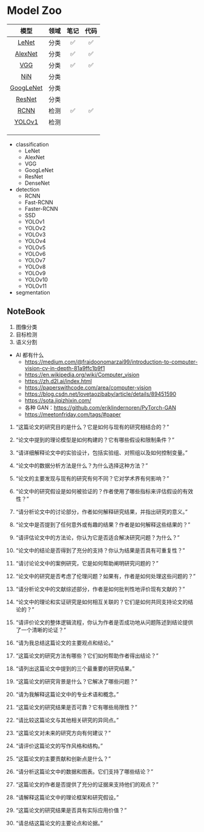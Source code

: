 # Model Zoo

|    模型     | 领域 | 笔记 | 代码 |
| :---------: | :--: | :--: | :--: |
| [LeNet](./lenet/README.md)  | 分类 | ✅ | ✅ |
| [AlexNet](./alexnet/README.md)| 分类 | ✅ | ✅ |
| [VGG](./vgg/README.md)| 分类 | ✅ | ✅ |
| [NiN](./nin/README.md)| 分类 |  |  |
| [GoogLeNet](./googlenet/README.md)| 分类 |  |  |
| [ResNet](./resnet/README.md)| 分类 |  |  |
| [RCNN](./rcnn/README.md)    | 检测 | ✅ | ✅ |
| [YOLOv1](./yolov1/README.md)    | 检测 |  |  |
|          |      |      |      |      |
|  |      |      |      |      |
|             |      |      |      |      |



- classification
  - LeNet
  - AlexNet
  - VGG
  - GoogLeNet
  - ResNet
  - DenseNet
- detection
  - RCNN
  - Fast-RCNN
  - Faster-RCNN
  - SSD
  - YOLOv1
  - YOLOv2
  - YOLOv3
  - YOLOv4
  - YOLOv5
  - YOLOv6
  - YOLOv7
  - YOLOv8
  - YOLOv9
  - YOLOv10
  - YOLOv11
- segmentation

## NoteBook

1. 图像分类
2. 目标检测
3. 语义分割

* AI 都有什么
  * https://medium.com/@fraidoonomarzai99/introduction-to-computer-vision-cv-in-depth-81a9ffc1b9f1
  * https://en.wikipedia.org/wiki/Computer_vision
  * https://zh.d2l.ai/index.html
  * https://paperswithcode.com/area/computer-vision
  * https://blog.csdn.net/lovetaozibaby/article/details/89451590
  * https://sota.jiqizhixin.com/
  * 各种 GAN：https://github.com/eriklindernoren/PyTorch-GAN
  * https://meetonfriday.com/tags/#paper


1. “这篇论文的研究目的是什么？它是如何与现有的研究相结合的？”

2. “论文中提到的理论模型是如何构建的？它有哪些假设和限制条件？”

3. “请详细解释论文中的实验设计，包括实验组、对照组以及如何控制变量。”

4. “论文中的数据分析方法是什么？为什么选择这种方法？”

5. “论文的主要发现与现有的研究有何不同？它对学术界有何影响？”

6. “论文中的研究假设是如何被验证的？作者使用了哪些指标来评估假设的有效性？”

7. “请分析论文中的讨论部分，作者如何解释研究结果，并指出研究的意义。”

8. “论文中是否提到了任何意外或有趣的结果？作者是如何解释这些结果的？”

9. “请评估论文中的方法论，你认为它是否适合解决研究问题？为什么？”

10. “论文中的结论是否得到了充分的支持？你认为结果是否具有可重复性？”

11. “请讨论论文中的案例研究，它是如何帮助阐明研究问题的？”

12. “论文中的研究是否考虑了伦理问题？如果有，作者是如何处理这些问题的？”

13. “请分析论文中的文献综述部分，作者是如何批判性地评价现有文献的？”

14. “论文中的理论和实证研究是如何相互关联的？它们是如何共同支持论文的结论的？”

15. “请评价论文的整体逻辑流程，你认为作者是否成功地从问题陈述到结论提供了一个清晰的论证？”

16. “请为我总结这篇论文的主要观点和结论。”

17. “这篇论文的研究方法有哪些？它们如何帮助作者得出结论？”

18. “请列出这篇论文中提到的三个最重要的研究结果。”

19. “这篇论文的研究背景是什么？它解决了哪些问题？”

20. “请为我解释这篇论文中的专业术语和概念。”

21. “这篇论文的研究结果是否可靠？它有哪些局限性？”

22. “请比较这篇论文与其他相关研究的异同点。”

23. “这篇论文对未来的研究方向有何建议？”

24. “请评价这篇论文的写作风格和结构。”

25. “这篇论文的主要贡献和创新点是什么？”

26. “请分析这篇论文中的数据和图表。它们支持了哪些结论？”

27. “这篇论文的作者是否提供了充分的证据来支持他们的观点？”

28. “请解释这篇论文中的理论框架和研究假设。”

29. “这篇论文的研究结果是否具有实际应用价值？”

30. “请总结这篇论文的主要论点和论据。”